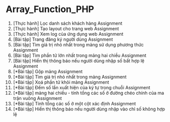 # Array_Function_PHP

1. [Thực hành] Lọc danh sách khách hàng Assignment
2. [Thực hành] Tạo layout cho trang web Assignment
3. [Thực hành] Xem log của ứng dụng web Assignment
4. [Bài tập] Trang đăng ký người dùng Assignment
5. [Bài tập] Tìm giá trị nhỏ nhất trong mảng sử dụng phương thức Assignment
6. [Bài tập] Tìm phần tử lớn nhất trong mảng hai chiều Assignment
7. [Bài tập] Hiển thị thông báo nếu người dùng nhập số bất hợp lệ Assignment
8. [*Bài tập] Gộp mảng Assignment
9. [*Bài tập] Tìm giá trị nhỏ nhất trong mảng Assignment
10. [*Bài tập] Xoá phần tử khỏi mảng Assignment
11. [*Bài tập] Đếm số lần xuất hiện của ký tự trong chuỗi Assignment
12. [*Bài tập] mảng hai chiều - tính tổng các số ở đường chéo chính của ma trận vuông Assignment
13. [*Bài tập] Tính tổng các số ở một cột xác định Assignment
14. [*Bài tập] Hiển thị thông báo nếu người dùng nhập vào chỉ số không hợp lệ
